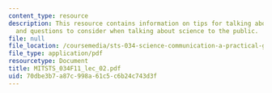 ```yaml
---
content_type: resource
description: This resource contains information on tips for talking about science,
  and questions to consider when talking about science to the public.
file: null
file_location: /coursemedia/sts-034-science-communication-a-practical-guide-fall-2011/70dbe3b7a87c998a61c5c6b24c743d3f_MITSTS_034F11_lec_02.pdf
file_type: application/pdf
resourcetype: Document
title: MITSTS_034F11_lec_02.pdf
uid: 70dbe3b7-a87c-998a-61c5-c6b24c743d3f
---
```

